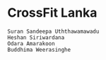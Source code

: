 # CrossFit Lanka

```
Suran Sandeepa Uththawamawadu
Heshan Siriwardana
Odara Amarakoon 
Buddhima Weerasinghe
```
